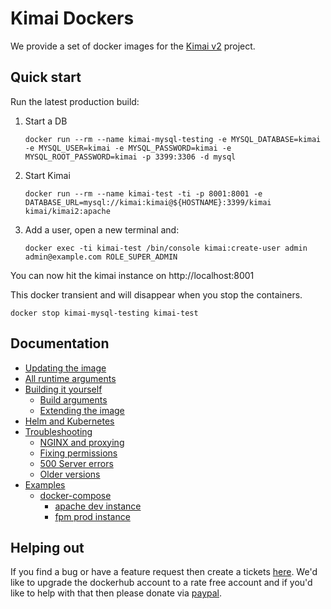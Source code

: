 # Kimai Dockers

We provide a set of docker images for the [Kimai v2](https://github.com/kevinpapst/kimai2) project.

## Quick start

Run the latest production build:

 1. Start a DB

        docker run --rm --name kimai-mysql-testing -e MYSQL_DATABASE=kimai -e MYSQL_USER=kimai -e MYSQL_PASSWORD=kimai -e MYSQL_ROOT_PASSWORD=kimai -p 3399:3306 -d mysql
 
 1. Start Kimai
 
        docker run --rm --name kimai-test -ti -p 8001:8001 -e DATABASE_URL=mysql://kimai:kimai@${HOSTNAME}:3399/kimai kimai/kimai2:apache
 
 1. Add a user, open a new terminal and:
 
        docker exec -ti kimai-test /bin/console kimai:create-user admin admin@example.com ROLE_SUPER_ADMIN

You can now hit the kimai instance on http://localhost:8001

This docker transient and will disappear when you stop the containers.

    docker stop kimai-mysql-testing kimai-test

## Documentation

* [Updating the image](updating.md)
* [All runtime arguments](runtime-args.md#runtime-arguments)
* [Building it yourself](build.md#building-the-kimai-docker)
  * [Build arguments](build.md#build-arguments)
  * [Extending the image](build.md#extending-the-image)
* [Helm and Kubernetes](helm.md)
* [Troubleshooting](troubleshooting.md#troubleshooting)
  * [NGINX and proxying](troubleshooting.md#nginx-and-proxying)
  * [Fixing permissions](troubleshooting.md#permissions)
  * [500 Server errors](troubleshooting.md#500-server-errors)
  * [Older versions](troubleshooting.md#older-version)
* [Examples](examples.md)
  * [docker-compose](examples.md#docker-compose)
    * [apache dev instance](examples.md#apache-dev)
    * [fpm prod instance](examples.md#fpm-prod)

## Helping out

If you find a bug or have a feature request then create a tickets [here](https://github.com/tobybatch/kimai2/issues). We'd like to upgrade the dockerhub account to a rate free account and if you'd like to help with that then please donate via [paypal](https://www.paypal.com/paypalme/tobybatchuk).
